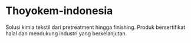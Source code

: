 # Thoyokem-indonesia
Solusi kimia tekstil dari pretreatment hingga finishing. Produk bersertifikat halal dan mendukung industri yang berkelanjutan.
